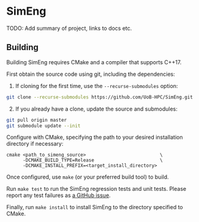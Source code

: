 # SimEng

TODO: Add summary of project, links to docs etc.

## Building

Building SimEng requires CMake and a compiler that supports C++17.

First obtain the source code using git, including the dependencies:
1. If cloning for the first time, use the `--recurse-submodules` option:
```bash
git clone --recurse-submodules https://github.com/UoB-HPC/SimEng.git
```
2. If you already have a clone, update the source and submodules:
```bash
git pull origin master
git submodule update --init
```

Configure with CMake, specifying the path to your desired installation directory if necessary:

    cmake <path_to_simeng_source>                           \
          -DCMAKE_BUILD_TYPE=Release                        \
          -DCMAKE_INSTALL_PREFIX=<target_install_directory>

Once configured, use `make` (or your preferred build tool) to build.

Run `make test` to run the SimEng regression tests and unit tests.
Please report any test failures as [a GitHub issue](https://github.com/UoB-HPC/SimEng/issues).

Finally, run `make install` to install SimEng to the directory specified to CMake.
